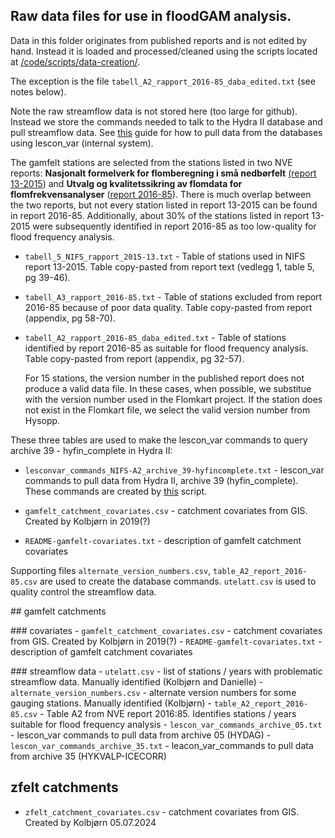 
## Raw data files for use in floodGAM analysis.

Data in this folder originates from published reports and is not edited by hand.
Instead it is loaded and processed/cleaned using the scripts located at
[/code/scripts/data-creation/](/code/scripts/data-creation/).

The exception is the file `tabell_A2_rapport_2016-85_daba_edited.txt`
(see notes below).

Note the raw streamflow data is not stored here (too large for github).
Instead we store the commands needed to talk to the Hydra II database
and pull streamflow data. See
[this](/data/how-to/hvordan_henter_jeg_data_med_lescon_var.md) guide for
how to pull data from the databases using lescon_var (internal system).

The gamfelt stations are selected from the stations listed in two NVE
reports: **Nasjonalt formelverk for flomberegning i små nedbørfelt**
[(report
13-2015](https://publikasjoner.nve.no/rapport/2015/rapport2015_13.pdf))
and **Utvalg og kvalitetssikring av flomdata for flomfrekvensanalyser**
([report
2016-85](https://publikasjoner.nve.no/rapport/2016/rapport2016_85.pdf)).
There is much overlap between the two reports, but not every station
listed in report 13-2015 can be found in report 2016-85. Additionally,
about 30% of the stations listed in report 13-2015 were subsequently
identified in report 2016-85 as too low-quality for flood frequency
analysis.

-   `tabell_5_NIFS_rapport_2015-13.txt` - Table of stations used in
    NIFS report
    13-2015.
    Table copy-pasted from report text (vedlegg 1, table 5, pg 39-46).

-   `tabell_A3_rapport_2016-85.txt` - Table of stations excluded from
    report
    2016-85
    because of poor data quality. Table copy-pasted from report
    (appendix, pg 58-70).

-   `tabell_A2_rapport_2016-85_daba_edited.txt` - Table of stations
    identified by report
    2016-85
    as suitable for flood frequency analysis. Table copy-pasted from
    report (appendix, pg 32-57).

    For 15 stations, the version number in the published report does not
    produce a valid data file. In these cases, when possible, we substitue with 
    the version number used in the Flomkart project. If the station does not exist
    in the Flomkart file, we select the valid version number from Hysopp.

These three tables are used to make the lescon_var commands to query
archive 39 - hyfin_complete in Hydra II:

-   `lesconvar_commands_NIFS-A2_archive_39-hyfincomplete.txt` -
    lescon_var commands to pull data from Hydra II, archive 39
    (hyfin_complete). These commands are created by
    [this](/code/scripts/1-data-creation/streamflow/1-pull-and-clean-data-from-HydraII.R)
    script.

-   `gamfelt_catchment_covariates.csv` - catchment covariates from GIS.
    Created by Kolbjørn in 2019(?)

-   `README-gamfelt-covariates.txt` - description of gamfelt catchment
    covariates

Supporting files `alternate_version_numbers.csv`,
`table_A2_report_2016-85.csv` are used to create the database commands.
`utelatt.csv` is used to quality control the streamflow data.

\## gamfelt catchments

\### covariates - `gamfelt_catchment_covariates.csv` - catchment
covariates from GIS. Created by Kolbjørn in 2019(?) -
`README-gamfelt-covariates.txt` - description of gamfelt catchment
covariates

\### streamflow data - `utelatt.csv` - list of stations / years with
problematic streamflow data. Manually identified (Kolbjørn and
Danielle) - `alternate_version_numbers.csv` - alternate version numbers
for some gauging stations. Manually identified (Kolbjørn) -
`table_A2_report_2016-85.csv` - Table A2 from NVE report 2016:85.
Identifies stations / years suitable for flood frequency analysis -
`lescon_var_commands_archive_05.txt` - lescon_var commands to pull data
from archive 05 (HYDAG) - `lescon_var_commands_archive_35.txt` -
leacon_var_commands to pull data from archive 35 (HYKVALP-ICECORR)

## zfelt catchments

-   `zfelt_catchment_covariates.csv` - catchment covariates from GIS.
    Created by Kolbjørn 05.07.2024
